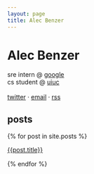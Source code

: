 ```yaml
---
layout: page
title: Alec Benzer
---
```

# Alec Benzer
<div id="bio">
<p>
sre intern @ <a href="http://www.google.com/about">google</a><br />
cs student @ <a href="http://cs.uiuc.edu">uiuc</a><br />
<br />
<a href="http://twitter.com/alecbenzer">twitter</a> &middot; <a href="mailto:alecbenzer@gmail.com">email</a> &middot; <a href="/feed.xml">rss</a>
</p>
</div>

## posts

{% for post in site.posts %}
  <div style="margin-bottom: 15px;"><a href="{{post.url}}">{{post.title}}</a></div>
{% endfor %}

